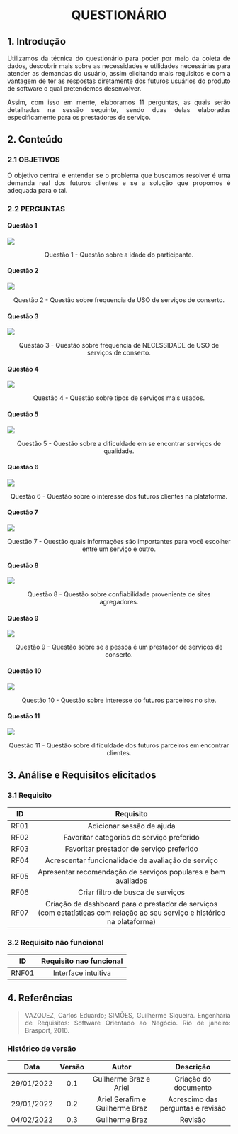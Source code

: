 # <center> QUESTIONÁRIO

<div align="justify">

## 1. Introdução

Utilizamos da técnica do questionário para poder por meio da coleta de dados, descobrir mais sobre as necessidades e utilidades necessárias para atender as demandas do usuário, assim elicitando mais requisitos e com a vantagem de ter as respostas diretamente dos futuros usuários do produto de software o qual pretendemos desenvolver.

Assim, com isso em mente, elaboramos 11 perguntas, as quais serão detalhadas na sessão seguinte, sendo duas delas elaboradas especificamente para os prestadores de serviço.

## 2. Conteúdo

### 2.1 OBJETIVOS

O objetivo central é entender se o problema que buscamos resolver é uma demanda real dos futuros clientes e se a solução que propomos é adequada para o tal.

### 2.2 PERGUNTAS

#### Questão 1

<img src='assets/images/questionario/Questao01.png' width=auto height=auto><figcaption><center>Questão 1 - Questão sobre a idade do participante.<br></center></figcaption>

#### Questão 2

<img src='assets/images/questionario/Questao02.png' width=auto height=auto><figcaption><center>Questão 2 - Questão sobre frequencia de USO de serviços de conserto.<br></center></figcaption>

#### Questão 3

<img src='assets/images/questionario/Questao03.png' width=auto height=auto><figcaption><center>Questão 3 - Questão sobre frequencia de NECESSIDADE de USO de serviços de conserto.<br></center></figcaption>

#### Questão 4

<img src='assets/images/questionario/Questao04.png' width=auto height=auto><figcaption><center>Questão 4 - Questão sobre tipos de serviços mais usados.<br></center></figcaption>

#### Questão 5

<img src='assets/images/questionario/Questao05.png' width=auto height=auto><figcaption><center>Questão 5 - Questão sobre a dificuldade em se encontrar serviços de qualidade.<br></center></figcaption>

#### Questão 6

<img src='assets/images/questionario/Questao06.png' width=auto height=auto><figcaption><center>Questão 6 - Questão sobre o interesse dos futuros clientes na plataforma.<br></center></figcaption>

#### Questão 7
<img src='assets/images/questionario/Questao07.png' width=auto height=auto><figcaption><center>Questão 7 - Questão quais informações são importantes para você escolher entre um serviço e outro.<br></center></figcaption>

#### Questão 8

<img src='assets/images/questionario/Questao08.png' width=auto height=auto><figcaption><center>Questão 8 - Questão sobre confiabilidade proveniente de sites agregadores.<br></center></figcaption>

#### Questão 9

<img src='assets/images/questionario/Questao09.png' width=auto height=auto><center>Questão 9 - Questão sobre se a pessoa é um prestador de serviços de conserto.<br></center></figcaption>

#### Questão 10

<img src='assets/images/questionario/Questao10.png' width=auto height=auto><figcaption><center>Questão 10 - Questão sobre interesse do futuros parceiros no site.<br></center></figcaption>

#### Questão 11

<img src='assets/images/questionario/Questao11.png' width=auto height=auto><figcaption><center>Questão 11 - Questão sobre dificuldade dos futuros parceiros em encontrar clientes.<br></center></figcaption>

## 3. Análise e Requisitos elicitados

### 3.1 Requisito

|ID   | Requisito |
|:-:   | :-: |  
| RF01 | Adicionar sessão de ajuda|
| RF02 | Favoritar categorias de serviço preferido|
| RF03 | Favoritar prestador de serviço preferido|
| RF04 | Acrescentar funcionalidade de avaliação de serviço |
| RF05 | Apresentar recomendação de serviços populares e bem avaliados|
| RF06 | Criar filtro de busca de serviços |
| RF07 | Criação de dashboard para o prestador de serviços (com estatísticas com relação ao seu serviço e histórico na plataforma) |

### 3.2 Requisito nâo funcional

| ID   | Requisito nao funcional|
|:-:   | :-: |  
| RNF01 | Interface intuitiva |

## 4. Referências

> VAZQUEZ, Carlos Eduardo; SIMÕES, Guilherme Siqueira. Engenharia de Requisitos: Software Orientado ao Negócio. Rio de janeiro: Brasport, 2016.

</div>

### Histórico de versão

|    Data    | Versão |    Autor    |      Descrição       |
| :--------: | :----: | :---------: | :------------------: |
| 29/01/2022 |  0.1   | Guilherme Braz e Ariel | Criação do documento |
| 29/01/2022 |  0.2   | Ariel Serafim e Guilherme Braz | Acrescimo das perguntas e revisão  |
| 04/02/2022 |  0.3   | Guilherme Braz | Revisão |

